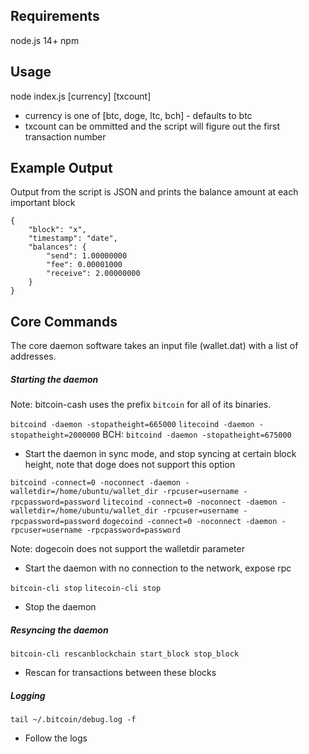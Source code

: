 ## Requirements

node.js 14+
npm

## Usage

node index.js [currency] [txcount]

- currency is one of [btc, doge, ltc, bch] - defaults to btc
- txcount can be ommitted and the script will figure out the first transaction number

## Example Output

Output from the script is JSON and prints the balance amount at each important block

```
{
    "block": "x",
    "timestamp": "date",
    "balances": {
        "send": 1.00000000
        "fee": 0.00001000
        "receive": 2.00000000
    }
}
```

## Core Commands

The core daemon software takes an input file (wallet.dat) with a list of addresses.

##### Starting the daemon

Note: bitcoin-cash uses the prefix `bitcoin` for all of its binaries.

`bitcoind -daemon -stopatheight=665000`
`litecoind -daemon -stopatheight=2000000`
BCH: `bitcoind -daemon -stopatheight=675000`

- Start the daemon in sync mode, and stop syncing at certain block height, note that doge does not support this option

`bitcoind -connect=0 -noconnect -daemon -walletdir=/home/ubuntu/wallet_dir -rpcuser=username -rpcpassword=password`
`litecoind -connect=0 -noconnect -daemon -walletdir=/home/ubuntu/wallet_dir -rpcuser=username -rpcpassword=password`
`dogecoind -connect=0 -noconnect -daemon -rpcuser=username -rpcpassword=password`

Note: dogecoin does not support the walletdir parameter

- Start the daemon with no connection to the network, expose rpc 

`bitcoin-cli stop`
`litecoin-cli stop`

- Stop the daemon

##### Resyncing the daemon

`bitcoin-cli rescanblockchain start_block stop_block`
- Rescan for transactions between these blocks


##### Logging

`tail ~/.bitcoin/debug.log -f`
- Follow the logs